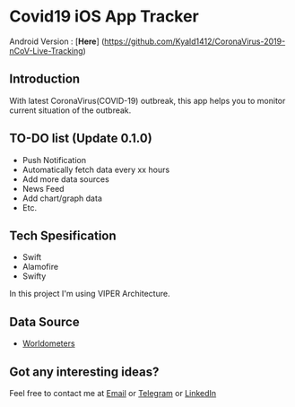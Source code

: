 # Covid19 iOS App Tracker

Android Version : [**Here**] (https://github.com/Kyald1412/CoronaVirus-2019-nCoV-Live-Tracking)

##  Introduction
With latest CoronaVirus(COVID-19) outbreak, this app helps you to monitor current situation of the outbreak.

## TO-DO list (Update 0.1.0)
- Push Notification
- Automatically fetch data every xx hours
- Add more data sources
- News Feed
- Add chart/graph data
- Etc.

##  Tech Spesification
- Swift
- Alamofire
- Swifty

In this project I'm using VIPER Architecture.

## Data Source
- [Worldometers](https://www.worldometers.info/coronavirus/)

## Got any interesting ideas?
Feel free to contact me at [Email](mailto:dhikyaldwiansyah@gmail.com) or [Telegram](https://t.me/Kyald) or [LinkedIn](https://www.linkedin.com/in/dhiky-aldwiansyah)
